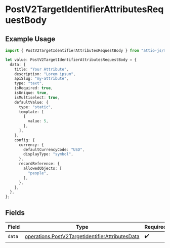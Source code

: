 # PostV2TargetIdentifierAttributesRequestBody

## Example Usage

```typescript
import { PostV2TargetIdentifierAttributesRequestBody } from "attio-js/models/operations";

let value: PostV2TargetIdentifierAttributesRequestBody = {
  data: {
    title: "Your Attribute",
    description: "Lorem ipsum",
    apiSlug: "my-attribute",
    type: "text",
    isRequired: true,
    isUnique: true,
    isMultiselect: true,
    defaultValue: {
      type: "static",
      template: [
        {
          value: 5,
        },
      ],
    },
    config: {
      currency: {
        defaultCurrencyCode: "USD",
        displayType: "symbol",
      },
      recordReference: {
        allowedObjects: [
          "people",
        ],
      },
    },
  },
};
```

## Fields

| Field                                                                                                              | Type                                                                                                               | Required                                                                                                           | Description                                                                                                        |
| ------------------------------------------------------------------------------------------------------------------ | ------------------------------------------------------------------------------------------------------------------ | ------------------------------------------------------------------------------------------------------------------ | ------------------------------------------------------------------------------------------------------------------ |
| `data`                                                                                                             | [operations.PostV2TargetIdentifierAttributesData](../../models/operations/postv2targetidentifierattributesdata.md) | :heavy_check_mark:                                                                                                 | N/A                                                                                                                |